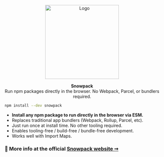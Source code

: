 

<p align="center">
  <img alt="Logo" src="https://www.snowpack.dev/img/logo.png" height="240">
</p>

<p align="center">
   <strong>Snowpack</strong><br/>Run npm packages directly in the browser. No Webpack, Parcel, or bundlers required.
</p>

``` bash
npm install --dev snowpack
```

- **Install any npm package to run directly in the browser via ESM.**
- Replaces traditional app bundlers (Webpack, Rollup, Parcel, etc).
- Just run once at install time. No other tooling required.
- Enables tooling-free / build-free / bundle-free development.
- Works well with Import Maps.


### 💁 More info at the official [Snowpack website ➞](https://snowpack.dev)
